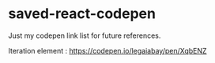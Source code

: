 # saved-react-codepen
Just my codepen link list for future references.

Iteration element : https://codepen.io/legaiabay/pen/XqbENZ

